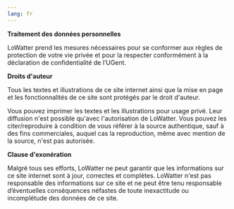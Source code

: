 ```yaml
---
lang: fr
---
```

**Traitement des données personnelles**

LoWatter prend les mesures nécessaires pour se conformer aux règles de protection de votre vie privée et pour la respecter conformément à la déclaration de confidentialité de l’UGent.

**Droits d'auteur**

Tous les textes et illustrations de ce site internet ainsi que la mise en page et les fonctionnalités de ce site sont protégés par le droit d'auteur.

Vous pouvez imprimer les textes et les illustrations pour usage privé. Leur diffusion n'est possible qu'avec l'autorisation de LoWatter. Vous pouvez les citer/reproduire à condition de vous référer à la source authentique, sauf à des fins commerciales, auquel cas la reproduction, même avec mention de la source, n'est pas autorisée.

**Clause d'exonération**

Malgré tous ses efforts, LoWatter ne peut garantir que les informations sur ce site internet sont à jour, correctes et complètes. LoWatter n'est pas responsable des informations sur ce site et ne peut être tenu responsable d’éventuelles conséquences néfastes de toute inexactitude ou incomplétude des données de ce site.